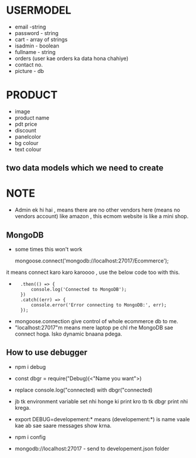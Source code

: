 # USERMODEL 
- email -string
- password - string
- cart -  array of strings
- isadmin - boolean
- fullname - string
- orders (user kae orders ka data hona chahiye)
- contact no.
- picture - db


# PRODUCT
- image
- product name
- pdt price
- discount
- panelcolor
- bg colour
- text colour


## two data models which we need to create

# NOTE 
- Admin ek hi hai , means there are no other vendors here (means no vendors account) like amazon , this ecmom website is like a mini shop.

## MongoDB
-   some times this won't work 

     mongoose.connect('mongodb://localhost:27017/Ecommerce'); 
 
it means connect karo karo karoooo , use the below code too with this.

-       .then(() => {
            console.log('Connected to MongoDB');
        })
        .catch((err) => {
            console.error('Error connecting to MongoDB:', err);
        }); 

- mongoose.connection give control of whole ecommerce db to me.
- "localhost:27017"m means mere laptop pe chl rhe MongoDB sae connect hoga. Isko dynamic bnaana pdega.

## How to use debugger
-   npm i debug

-  const dbgr = require("Debug)(<"Name you want">)

- replace console.log("connected) with dbgr("connected)

- jb tk environment variable set nhi honge ki print kro tb tk dbgr print nhi krega.

-  export DEBUG=developement:*  means (developement:*) is name vaale kae ab sae saare messages show krna. 

- npm i config

-  mongodb://localhost:27017 - send to developement.json folder


